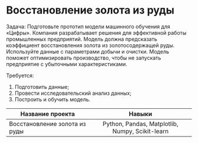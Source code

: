 # Восстановление золота из руды
  
Задача:
Подготовьте прототип модели машинного обучения для «Цифры». Компания разрабатывает решения для эффективной работы промышленных предприятий.
Модель должна предсказать коэффициент восстановления золота из золотосодержащей руды. Используйте данные с параметрами добычи и очистки. 
Модель поможет оптимизировать производство, чтобы не запускать предприятие с убыточными характеристиками.
  
Требуется:
1. Подготовить данные;
2. Провести исследовательский анализ данных;
3. Построить и обучить модель.
  
| Название проекта                     | Навыки                                          |
| ------------------------------------ |:-----------------------------------------------:|
| Восстановление золота из руды        | Python, Pandas, Matplotlib, Numpy, Scikit-learn | 


